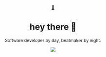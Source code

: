 
<!--
**awave1/awave1** is a ✨ _special_ ✨ repository because its `README.md` (this file) appears on your GitHub profile.
<!-- 
Here are some ideas to get you started:

- 🔭 I’m currently working on ...
- 🌱 I’m currently learning ...
- 👯 I’m looking to collaborate on ...
- 🤔 I’m looking for help with ...
- 💬 Ask me about ...
- 📫 How to reach me: ...
- 😄 Pronouns: ...
- ⚡ Fun fact: ...
-->

<p align="center">
  <a href="https://github.com/awave1/temagolovin.dev">
    🌊
  </a>

  <h1 align="center">hey there 👋</h1>
  
  <p align="center">
      Software developer by day, beatmaker by night.
  </p>
  
  <p align="center">
    <img src="https://github-readme-stats.vercel.app/api?username=awave1&show_icons=true&theme=radical" />
  </p>
</p>
